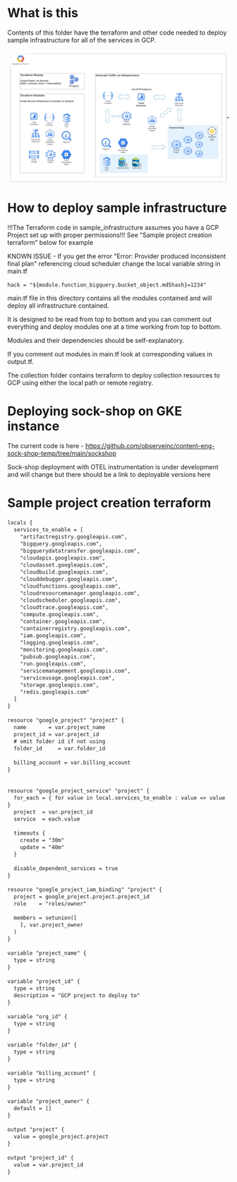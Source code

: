 # What is this
Contents of this folder have the terraform and other code needed to deploy sample infrastructure for all of the services in GCP.

![Sample Infrastructure](./images/GCP_Sample_Infra.jpeg)


# How to deploy sample infrastructure

!!!The Terraform code in sample_infrastructure assumes you have a GCP Project set up with proper permissions!!!
See "Sample project creation terraform" below for example

KNOWN ISSUE - If you get the error "Error: Provider produced inconsistent final plan" referencing cloud scheduler change the local variable string in main.tf
```
hack = "${module.function_bigquery.bucket_object.md5hash}=1234"
```
main.tf file in this directory contains all the modules contained and will deploy all infrastructure contained. 

It is designed to be read from top to bottom and you can comment out everything and deploy modules one at a time working from top to bottom.

Modules and their dependencies should be self-explanatory.

If you comment out modules in main.tf look at corresponding values in output.tf.

The collection folder contains terraform to deploy collection resources to GCP using either the local path or remote registry.


# Deploying sock-shop on GKE instance
The current code is here - https://github.com/observeinc/content-eng-sock-shop-temp/tree/main/sockshop

Sock-shop deployment with OTEL instrumentation is under development and will change but there should be a link to deployable versions here

# Sample project creation terraform
```
locals {
  services_to_enable = [
    "artifactregistry.googleapis.com",
    "bigquery.googleapis.com",
    "bigquerydatatransfer.googleapis.com",
    "cloudapis.googleapis.com",
    "cloudasset.googleapis.com",
    "cloudbuild.googleapis.com",
    "clouddebugger.googleapis.com",
    "cloudfunctions.googleapis.com",
    "cloudresourcemanager.googleapis.com",
    "cloudscheduler.googleapis.com",
    "cloudtrace.googleapis.com",
    "compute.googleapis.com",
    "container.googleapis.com",
    "containerregistry.googleapis.com",
    "iam.googleapis.com",
    "logging.googleapis.com",
    "monitoring.googleapis.com",
    "pubsub.googleapis.com",
    "run.googleapis.com",
    "servicemanagement.googleapis.com",
    "serviceusage.googleapis.com",
    "storage.googleapis.com",
    "redis.googleapis.com"
  ]
}

resource "google_project" "project" {
  name       = var.project_name
  project_id = var.project_id
  # omit folder id if not using
  folder_id     = var.folder_id

  billing_account = var.billing_account
}


resource "google_project_service" "project" {
  for_each = { for value in local.services_to_enable : value => value }
  project  = var.project_id
  service  = each.value

  timeouts {
    create = "30m"
    update = "40m"
  }

  disable_dependent_services = true
}

resource "google_project_iam_binding" "project" {
  project = google_project.project.project_id
  role    = "roles/owner"

  members = setunion([
    ], var.project_owner
  )
}

variable "project_name" {
  type = string
}

variable "project_id" {
  type = string
  description = "GCP project to deploy to"
}

variable "org_id" {
  type = string
}

variable "folder_id" {
  type = string
}

variable "billing_account" {
  type = string
}

variable "project_owner" {
  default = []
}

output "project" {
  value = google_project.project
}

output "project_id" {
  value = var.project_id
}

```

